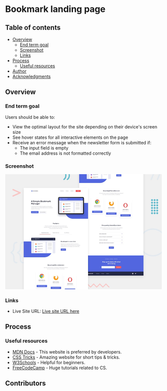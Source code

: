# Bookmark landing page

## Table of contents

-   [Overview](#overview)
    -   [End term goal](#the-challenge)
    -   [Screenshot](#screenshot)
    -   [Links](#links)
-   [Process](#my-process)
    -   [Useful resources](#useful-resources)
-   [Author](#author)
-   [Acknowledgments](#acknowledgments)

## Overview

### End term goal

Users should be able to:

-   View the optimal layout for the site depending on their device's screen size
-   See hover states for all interactive elements on the page
-   Receive an error message when the newsletter form is submitted if:
    -   The input field is empty
    -   The email address is not formatted correctly

### Screenshot

![](./assets/design/desktop-preview.jpg)

### Links

-   Live Site URL: [Live site URL here](https://your-live-site-url.com)

## Process

### Useful resources

-   [MDN Docs](https://developer.mozilla.org/en-US/) - This website is preferred by developers.
-   [CSS Tricks](https://css-tricks.com/) - Amazing website for short tips & tricks.
-   [W3Schools](https://www.w3schools.com/) - Helpful for beginners.
-   [FreeCodeCamp](https://www.freecodecamp.org/) - Huge tutorials related to CS.

## Contributors

